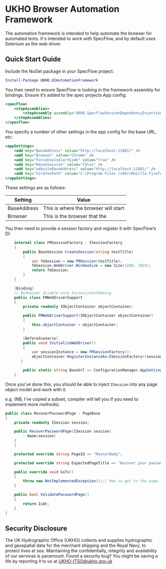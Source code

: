 # UKHO Browser Automation Framework

The automation framework is intended to help automate the browser for automated tests. It's intended to work with SpecFlow, and by default uses Selenium as the web driver.

## Quick Start Guide

 Include the NuGet package in your SpecFlow project:

```powershell
Install-Package UKHO.UIAutomationFramework
```

 You then need to ensure SpecFlow is looking in the framework assembly for bindings. Ensure it’s added to the spec projects App.config:

```xml
<specFlow>
    <stepAssemblies>
        <stepAssembly assembly="UKHO.SpecflowSessionDependencyInjection" />
    </stepAssemblies>
</specFlow>
```

You specify a number of other settings in the app config for the base URL, etc:

```xml
<appSettings>
    <add key="BaseAddress" value="http://localhost:12881/" />
    <add key="Browser" value="Chrome" />
    <add key="ForceUseJsAlertCode" value="true" />
    <add key="ReuseSession" value="false" />
    <add key="websiteBaseAddress" value="http://localhost:12881/" />
    <add key="FirefoxPath" value="C:\Program Files (x86)\Mozilla Firefox\firefox.exe" />
</appSettings>
```

These settings are as follows:

| Setting | Value  |
|---------|--------|
| BaseAddress | This is where the browser will start |
| Browser | This is the browser that the |

You then need to provide a session factory and register it with SpecFlow’s DI:

```C#
    internal class FMSessionFactory : ISessionFactory
    {
        public BaseSession CreateSession(string testTitle)
        {
            var fmSession = new FMSession(testTitle);
            fmSession.WebDriver.WindowSize = new Size(1280, 1024);
            return fmSession;
        }
    }

    [Binding]
    // ReSharper disable once InconsistentNaming
    public class FMWebDriverSupport
    {
        private readonly IObjectContainer objectContainer;

        public FMWebDriverSupport(IObjectContainer objectContainer)
        {
            this.objectContainer = objectContainer;
        }

        [BeforeScenario]
        public void InitializeWebDriver()
        {
            var sessionInstance = new FMSessionFactory();
            objectContainer.RegisterInstanceAs<ISessionFactory>(sessionInstance);
       }

        public static string BaseUrl => ConfigurationManager.AppSettings["BaseAddress"];
    }
```

Once you’ve done this, you should be able to inject ```ISession``` into any page object model and work with it.

e.g. (NB, I’ve copied a subset, compiler will tell you if you need to implement more methods).

```C#
public class RecoverPasswordPage : PageBase
{
    private readonly ISession session;

    public RecoverPasswordPage(ISession session)
        : base(session)
    {
    }

    protected override string PageId => "MasterBody";

    protected override string ExpectedPageTitle => "Recover your password";

    public override void GoTo()
    {
        throw new NotImplementedException();// How to get to the page, e.g. Session.WebDriver.GoToUrl("~/Catalog/Geo"); Usually, not required
    }

    public bool ValidatePasswordPage()
    {
        return IsAt;
    }
}
```

## Security Disclosure

The UK Hydrographic Office (UKHO) collects and supplies hydrographic and geospatial data for the merchant shipping and the Royal Navy, to protect lives at sea. Maintaining the confidentially, integrity and availability of our services is paramount. Found a security bug? You might be saving a life by reporting it to us at UKHO-ITSO@ukho.gov.uk
